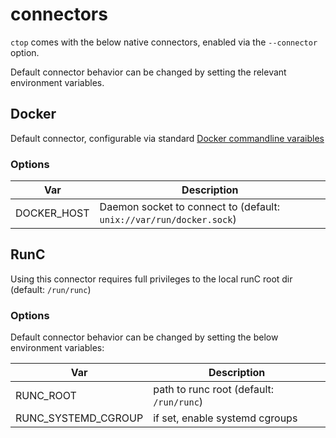 # connectors

`ctop` comes with the below native connectors, enabled via the `--connector` option.

Default connector behavior can be changed by setting the relevant environment variables.

## Docker

Default connector, configurable via standard [Docker commandline varaibles](https://docs.docker.com/engine/reference/commandline/cli/#environment-variables)

### Options

Var | Description
--- | ---
DOCKER_HOST | Daemon socket to connect to (default: `unix://var/run/docker.sock`)

## RunC

Using this connector requires full privileges to the local runC root dir (default: `/run/runc`)

### Options

Default connector behavior can be changed by setting the below environment variables:

Var | Description
--- | ---
RUNC_ROOT | path to runc root (default: `/run/runc`)
RUNC_SYSTEMD_CGROUP | if set, enable systemd cgroups
